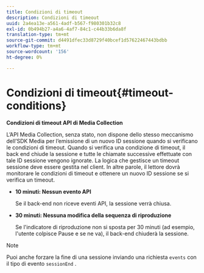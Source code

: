 ```yaml
---
title: Condizioni di timeout
description: Condizioni di timeout
uuid: 2a4ea13e-a561-4adf-b567-f980301b32c8
exl-id: 0b494b27-a4a6-4af7-84c1-c44b33b6da8f
translation-type: tm+mt
source-git-commit: d4491dfec33d8729f40bcef1d57622467443bdbb
workflow-type: tm+mt
source-wordcount: '156'
ht-degree: 0%

---
```


# Condizioni di timeout{#timeout-conditions}

**Condizioni di timeout API di Media Collection**

L’API Media Collection, senza stato, non dispone dello stesso meccanismo dell’SDK Media per l’emissione di un nuovo ID sessione quando si verificano le condizioni di timeout. Quando si verifica una condizione di timeout, il back end chiude la sessione e tutte le chiamate successive effettuate con tale ID sessione vengono ignorate. La logica che gestisce un timeout sessione deve essere gestita nel client. In altre parole, il lettore dovrà monitorare le condizioni di timeout e ottenere un nuovo ID sessione se si verifica un timeout.

* **10 minuti: Nessun evento API**

   Se il back-end non riceve eventi API, la sessione verrà chiusa.
* **30 minuti: Nessuna modifica della sequenza di riproduzione**

   Se l&#39;indicatore di riproduzione non si sposta per 30 minuti (ad esempio, l&#39;utente colpisce Pause e se ne va), il back-end chiuderà la sessione.

>[!NOTE]
>
>Puoi anche forzare la fine di una sessione inviando una richiesta `events` con il tipo di evento `sessionEnd` .
